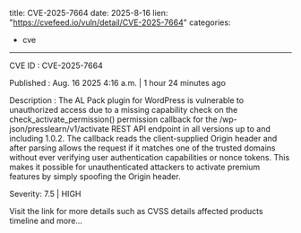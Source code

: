  
title: CVE-2025-7664
date: 2025-8-16
lien: "https://cvefeed.io/vuln/detail/CVE-2025-7664"
categories:
  - cve
---

CVE ID : CVE-2025-7664

Published :  Aug. 16
2025
4:16 a.m. | 1 hour
24 minutes ago

Description : The AL Pack plugin for WordPress is vulnerable to unauthorized access due to a missing capability check on the check_activate_permission() permission callback for the /wp-json/presslearn/v1/activate REST API endpoint in all versions up to
and including
1.0.2. The callback reads the client-supplied Origin header and
after parsing
allows the request if it matches one of the trusted domains
without ever verifying user authentication
capabilities
or nonce tokens. This makes it possible for unauthenticated attackers to activate premium features by simply spoofing the Origin header.

Severity: 7.5 | HIGH

Visit the link for more details
such as CVSS details
affected products
timeline
and more...
